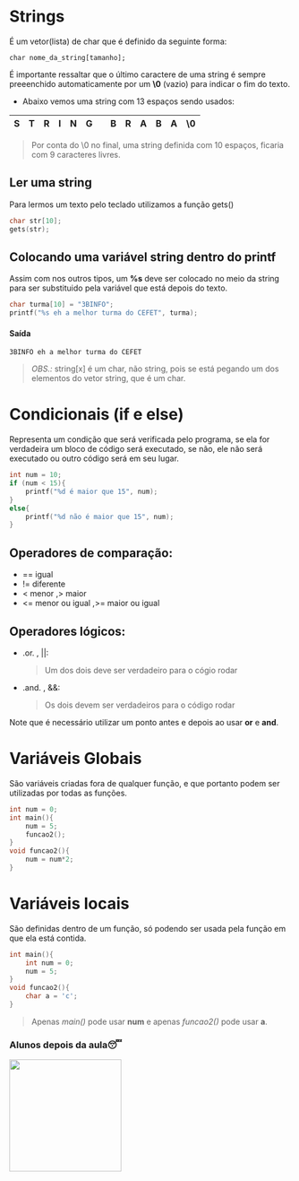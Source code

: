 # Strings
É um vetor(lista) de char que é definido da seguinte forma:

```
char nome_da_string[tamanho];
```
É importante ressaltar que o último caractere de uma string é sempre preeenchido automaticamente por um <b>\0</b> (vazio) para indicar o fim do texto.

- Abaixo vemos uma string com 13 espaços sendo usados:

| S | T | R | I | N | G |   | B | R | A | B | A | \0 |
| - | - | - | - | - | - | - | - | - | - | - | - | - |


> Por conta do \0 no final, uma string definida com 10 espaços, ficaria com 9 caracteres livres.

## Ler uma string

Para lermos um texto pelo teclado utilizamos a função gets()

```c
char str[10];
gets(str);
```
## Colocando uma variável string dentro do printf

Assim com nos outros tipos, um <strong>%s</strong> deve ser colocado no meio da string para ser substituido pela variável que está depois do texto.

```c
char turma[10] = "3BINFO";
printf("%s eh a melhor turma do CEFET", turma);
```
#### Saída
```
3BINFO eh a melhor turma do CEFET
```
> <i>OBS.:</i> string[x] é um char, não string, pois se está pegando um dos elementos do vetor string, que é um char.

# Condicionais (if e else)

Representa um condição que será verificada pelo programa, se ela for verdadeira um bloco de código será executado, se não, ele não será executado ou outro código será em seu lugar.

```c
int num = 10;
if (num < 15){
	printf("%d é maior que 15", num);
}
else{
	printf("%d não é maior que 15", num);
}
```

## Operadores de comparação:
- == igual
- != diferente
- < menor ,> maior
- <= menor ou igual ,>= maior ou igual

## Operadores lógicos:

- .or. , ||: 
	> Um dos dois deve ser verdadeiro para o cógio rodar
- .and. , &&: 
	> Os dois devem ser verdadeiros para o código rodar

Note que é necessário utilizar um ponto antes e depois ao usar <b>or</b> e <b>and</b>.

# Variáveis Globais

São variáveis criadas fora de qualquer função, e que portanto podem ser utilizadas por todas as funções.
```c
int num = 0;
int main(){
	num = 5;
	funcao2();
}
void funcao2(){
	num = num*2;
}
```

# Variáveis locais

São definidas dentro de um função, só podendo ser usada pela função em que ela está contida.
```c
int main(){
	int num = 0;
	num = 5;
}
void funcao2(){
	char a = 'c';
}
```
> Apenas <i>main()</i> pode usar <b>num</b> e apenas <i>funcao2()</i> pode usar <b>a</b>.

### Alunos depois da aula😴
<img align="left" height=200px src="https://c.tenor.com/ZhPtZ4-pRH4AAAAd/kikis-delivery-service-kiki.gif">
